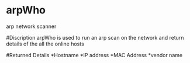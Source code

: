 # arpWho
arp network scanner

#Discription
arpWho is used to run an arp scan on the network and return details of the all the online hosts

#Returned Details
*Hostname 
*IP address 
*MAC Address
*vendor name
